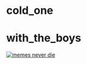 # cold_one
# with_the_boys


[![memes never die](http://i.imgur.com/ewq9RvN.jpg)](https://www.youtube.com/watch?v=x0yR_ShPX8s)
